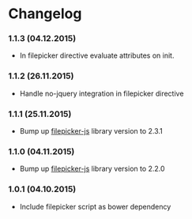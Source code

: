 # Changelog

### 1.1.3 (04.12.2015)
- In filepicker directive evaluate attributes on init.

### 1.1.2 (26.11.2015)
- Handle no-jquery integration in filepicker directive

### 1.1.1 (25.11.2015)
- Bump up [filepicker-js](https://github.com/filepicker/filepicker-js) library version to 2.3.1

### 1.1.0 (04.11.2015)
- Bump up [filepicker-js](https://github.com/filepicker/filepicker-js) library version to 2.2.0

### 1.0.1 (04.10.2015)
- Include filepicker script as bower dependency